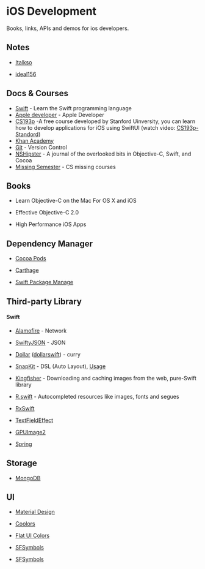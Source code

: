 # iOS Development
Books, links, APIs and demos for ios developers. 

## Notes
- [Italkso](https://italkso.github.io)
  
- [ideal156](https://www.yuque.com/ideal156)

## Docs & Courses

- [Swift](https://swift.org) - Learn the Swift programming language
- [Apple developer](https://developer.apple.com/develop/) - Apple Developer
- [CS193p](https://cs193p.sites.stanford.edu) -A free course developed by Stanford Uinversity, you can learn how to develop applications for iOS using SwiftUI (watch video: [CS193p-Standord](https://www.youtube.com/watch?v=4GjXq2Sr55Q))
- [Khan Academy](https://www.khanacademy.org)
- [Git](https://git-scm.com) - Version Control
- [NSHipster](https://nshipster.com) - A journal of the overlooked bits in Objective-C, Swift, and Cocoa
- [Missing Semester](https://missing.csail.mit.edu) - CS missing courses 

## Books

- Learn Objective-C on the Mac For OS X and iOS

- Effective Objective-C 2.0

- High Performance iOS Apps      

## Dependency Manager
- [Cocoa Pods](https://cocoapods.org/)

- [Carthage](https://github.com/Carthage/Carthage)

- [Swift Package Manage](https://github.com/apple/swift-package-manager)

## Third-party Library

#### Swift

- [Alamofire](https://github.com/Alamofire/Alamofire) - Network
- [SwiftyJSON](https://github.com/SwiftyJSON/SwiftyJSON) - JSON
- [Dollar](https://github.com/ankurp/Dollar) ([dollarswift](https://www.dollarswift.org/)) - curry
- [SnapKit](https://github.com/SnapKit/SnapKit) -  DSL (Auto Layout), [Usage](snapkit.md)
- [Kingfisher](https://github.com/onevcat/Kingfisher) - Downloading and caching images from the web, pure-Swift library
- [R.swift](https://github.com/mac-cain13/R.swift) - Autocompleted resources like images, fonts and segues

- [RxSwift](https://github.com/ReactiveX/RxSwift)

- [TextFieldEffect](https://github.com/raulriera/TextFieldEffects)

- [GPUImage2](https://github.com/BradLarson/GPUImage2)

- [Spring](https://github.com/MengTo/Spring)

## Storage
- [MongoDB](https://www.mongodb.com)

## UI
- [Material Design](https://material.io)

- [Coolors](https://coolors.co)

- [Flat UI Colors](https://flatuicolors.com)

- [SFSymbols](https://developer.apple.com/design/human-interface-guidelines/sf-symbols/overview/)

- [SFSymbols](https://sfsymbols.com)

